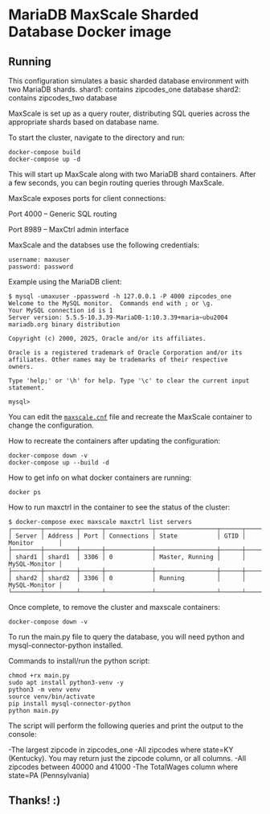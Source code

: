 # MariaDB MaxScale Sharded Database Docker image


## Running
This configuration simulates a basic sharded database environment with two MariaDB shards. 
shard1: contains zipcodes_one database
shard2: contains zipcodes_two database

MaxScale is set up as a query router, distributing SQL queries across the 
appropriate shards based on database name.

To start the cluster, navigate to the directory and run:

```
docker-compose build
docker-compose up -d
```
This will start up MaxScale along with two MariaDB shard containers. 
After a few seconds, you can begin routing queries through MaxScale.

MaxScale exposes ports for client connections:

Port 4000 – Generic SQL routing

Port 8989 – MaxCtrl admin interface

MaxScale and the databses use the following credentials:
```
username: maxuser
password: password
```

Example using the MariaDB client:
```
$ mysql -umaxuser -ppassword -h 127.0.0.1 -P 4000 zipcodes_one
Welcome to the MySQL monitor.  Commands end with ; or \g.
Your MySQL connection id is 1
Server version: 5.5.5-10.3.39-MariaDB-1:10.3.39+maria~ubu2004 mariadb.org binary distribution

Copyright (c) 2000, 2025, Oracle and/or its affiliates.

Oracle is a registered trademark of Oracle Corporation and/or its
affiliates. Other names may be trademarks of their respective
owners.

Type 'help;' or '\h' for help. Type '\c' to clear the current input statement.

mysql> 

```
You can edit the [`maxscale.cnf`](./maxscale.cnf)
file and recreate the MaxScale container to change the configuration.

How to recreate the containers after updating the configuration:

```
docker-compose down -v
docker-compose up --build -d
```

How to get info on what docker containers are running:
```
docker ps
```

How to run maxctrl in the container to see the status of the cluster:
```
$ docker-compose exec maxscale maxctrl list servers
┌────────┬─────────┬──────┬─────────────┬─────────────────┬──────┬───────────────┐                        
│ Server │ Address │ Port │ Connections │ State           │ GTID │ Monitor       │                        
├────────┼─────────┼──────┼─────────────┼─────────────────┼──────┼───────────────┤                        
│ shard1 │ shard1  │ 3306 │ 0           │ Master, Running │      │ MySQL-Monitor │                        
├────────┼─────────┼──────┼─────────────┼─────────────────┼──────┼───────────────┤                        
│ shard2 │ shard2  │ 3306 │ 0           │ Running         │      │ MySQL-Monitor │                        
└────────┴─────────┴──────┴─────────────┴─────────────────┴──────┴───────────────┘  

```

Once complete, to remove the cluster and maxscale containers:

```
docker-compose down -v
```

To run the main.py file to query the database, you will need python
and mysql-connector-python installed.

Commands to install/run the python script:


```
chmod +rx main.py
sudo apt install python3-venv -y
python3 -m venv venv
source venv/bin/activate
pip install mysql-connector-python
python main.py
```

The script will perform the following queries and print the
output to the console:

-The largest zipcode in zipcodes_one
-All zipcodes where state=KY (Kentucky). You may return just the zipcode column, or all columns.
-All zipcodes between 40000 and 41000 
-The TotalWages column where state=PA (Pennsylvania)


## Thanks! :)